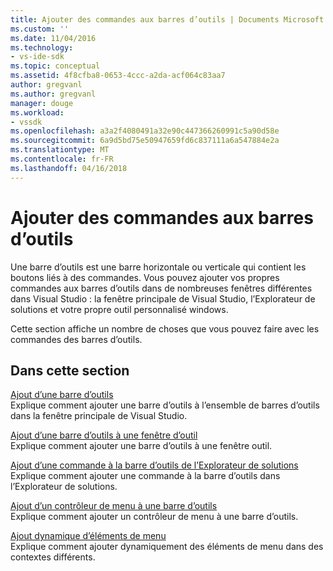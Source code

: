 ```yaml
---
title: Ajouter des commandes aux barres d’outils | Documents Microsoft
ms.custom: ''
ms.date: 11/04/2016
ms.technology:
- vs-ide-sdk
ms.topic: conceptual
ms.assetid: 4f8cfba8-0653-4ccc-a2da-acf064c83aa7
author: gregvanl
ms.author: gregvanl
manager: douge
ms.workload:
- vssdk
ms.openlocfilehash: a3a2f4080491a32e90c447366260991c5a90d58e
ms.sourcegitcommit: 6a9d5bd75e50947659fd6c837111a6a547884e2a
ms.translationtype: MT
ms.contentlocale: fr-FR
ms.lasthandoff: 04/16/2018
---
```

# <a name="adding-commands-to-toolbars"></a>Ajouter des commandes aux barres d’outils
Une barre d’outils est une barre horizontale ou verticale qui contient les boutons liés à des commandes. Vous pouvez ajouter vos propres commandes aux barres d’outils dans de nombreuses fenêtres différentes dans Visual Studio : la fenêtre principale de Visual Studio, l’Explorateur de solutions et votre propre outil personnalisé windows.  
  
 Cette section affiche un nombre de choses que vous pouvez faire avec les commandes des barres d’outils.  
  
## <a name="in-this-section"></a>Dans cette section  
 [Ajout d’une barre d’outils](../extensibility/adding-a-toolbar.md)  
 Explique comment ajouter une barre d’outils à l’ensemble de barres d’outils dans la fenêtre principale de Visual Studio.  
  
 [Ajout d’une barre d’outils à une fenêtre d’outil](../extensibility/adding-a-toolbar-to-a-tool-window.md)  
 Explique comment ajouter une barre d’outils à une fenêtre outil.  
  
 [Ajout d’une commande à la barre d’outils de l’Explorateur de solutions](../extensibility/adding-a-command-to-the-solution-explorer-toolbar.md)  
 Explique comment ajouter une commande à la barre d’outils dans l’Explorateur de solutions.  
  
 [Ajout d’un contrôleur de menu à une barre d’outils](../extensibility/adding-a-menu-controller-to-a-toolbar.md)  
 Explique comment ajouter un contrôleur de menu à une barre d’outils.  
  
 [Ajout dynamique d’éléments de menu](../extensibility/dynamically-adding-menu-items.md)  
 Explique comment ajouter dynamiquement des éléments de menu dans des contextes différents.